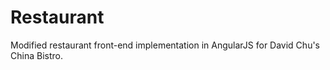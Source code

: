 # Restaurant

Modified restaurant front-end implementation in AngularJS for David Chu's China Bistro.
